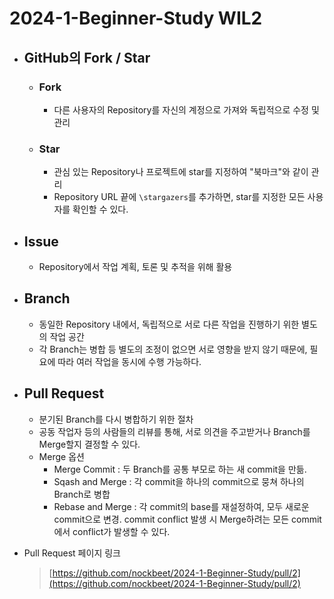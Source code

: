 2024-1-Beginner-Study WIL2
=======================
* ## GitHub의 Fork / Star
    * ### Fork
        * 다른 사용자의 Repository를 자신의 계정으로 가져와 독립적으로 수정 및 관리
    * ### Star
        * 관심 있는 Repository나 프로젝트에 star를 지정하여 "북마크"와 같이 관리
        * Repository URL 끝에 `\stargazers`를 추가하면, star를 지정한 모든 사용자를 확인할 수 있다.

* ## Issue
    * Repository에서 작업 계획, 토론 및 추적을 위해 활용

* ## Branch
    * 동일한 Repository 내에서, 독립적으로 서로 다른 작업을 진행하기 위한 별도의 작업 공간
    * 각 Branch는 병합 등 별도의 조정이 없으면 서로 영향을 받지 않기 때문에, 필요에 따라 여러 작업을 동시에 수행 가능하다.

* ## Pull Request
    * 분기된 Branch를 다시 병합하기 위한 절차
    * 공동 작업자 등의 사람들의 리뷰를 통해, 서로 의견을 주고받거나 Branch를 Merge할지 결정할 수 있다.
    * Merge 옵션
        * Merge Commit : 두 Branch를 공통 부모로 하는 새 commit을 만듦.
        * Sqash and Merge : 각 commit을 하나의 commit으로 뭉쳐 하나의 Branch로 병합
        * Rebase and Merge : 각 commit의 base를 재설정하여, 모두 새로운 commit으로 변경. commit conflict 발생 시 Merge하려는 모든 commit에서 conflict가 발생할 수 있다.


* Pull Request 페이지 링크
    >[https://github.com/nockbeet/2024-1-Beginner-Study/pull/2](https://github.com/nockbeet/2024-1-Beginner-Study/pull/2) 